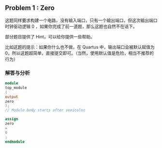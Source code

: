 ## **Problem 1 :** Zero

这题同样要求构建一个电路，没有输入端口，只有一个输出端口，但这次输出端口时钟驱动逻辑 0 ，如果你完成了前一道题，那么这题也自然不在话下。

部分题目提供了 Hint，可以给你提供一些帮助。

比如这题的提示：如果你什么也不做，在 Quartus 中，输出端口会被默认赋值为 0，所以这题超简单，直接提交即可。（当然，使用默认值是危险，相当不推荐的行为）

### **解答与分析**

```Verilog
module
top_module
(
output
zero
);
// Module body starts after semicolon

assign
zero
=
0
;
endmodule
```



